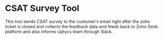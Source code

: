 # CSAT Survey Tool

This tool sends CSAT survey to the customer's email right after the zoho ticket is closed and collects the feedback data and feeds back to Zoho Desk platform and also informs Uptycs team through Slack.
